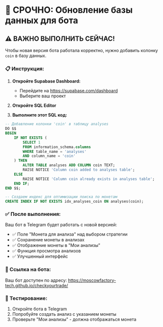 # 🚨 СРОЧНО: Обновление базы данных для бота

## ⚠️ ВАЖНО ВЫПОЛНИТЬ СЕЙЧАС!

Чтобы новая версия бота работала корректно, нужно добавить колонку `coin` в базу данных.

### 📋 Инструкция:

1. **Откройте Supabase Dashboard:**
   - Перейдите на https://supabase.com/dashboard
   - Выберите ваш проект

2. **Откройте SQL Editor**

3. **Выполните этот SQL код:**

```sql
-- Добавление колонки 'coin' в таблицу analyses
DO $$ 
BEGIN
    IF NOT EXISTS (
        SELECT 1 
        FROM information_schema.columns 
        WHERE table_name = 'analyses' 
        AND column_name = 'coin'
    ) THEN
        ALTER TABLE analyses ADD COLUMN coin TEXT;
        RAISE NOTICE 'Column coin added to analyses table';
    ELSE
        RAISE NOTICE 'Column coin already exists in analyses table';
    END IF;
END $$;

-- Создаем индекс для оптимизации поиска по монетам
CREATE INDEX IF NOT EXISTS idx_analyses_coin ON analyses(coin);
```

### ✅ После выполнения:

Ваш бот в Telegram будет работать с новой версией:
- ✅ Поле "Монета для анализа" над выбором стратегии
- ✅ Сохранение монеты в анализах
- ✅ Отображение монеты в "Мои анализы"
- ✅ Функция просмотра анализов
- ✅ Улучшенный интерфейс

### 🔗 Ссылка на бота:
Ваш бот доступен по адресу: https://moscowfactory-tech.github.io/checkyourtrade/

### 🧪 Тестирование:
1. Откройте бота в Telegram
2. Попробуйте создать анализ с указанием монеты
3. Проверьте "Мои анализы" - должна отображаться монета
